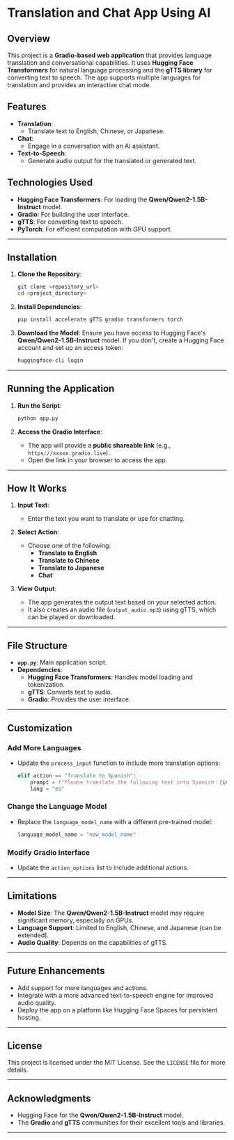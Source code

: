# Translation and Chat App Using AI

## Overview

This project is a **Gradio-based web application** that provides language translation and conversational capabilities. It uses **Hugging Face Transformers** for natural language processing and the **gTTS library** for converting text to speech. The app supports multiple languages for translation and provides an interactive chat mode.

## Features
- **Translation**:
  - Translate text to English, Chinese, or Japanese.
- **Chat**:
  - Engage in a conversation with an AI assistant.
- **Text-to-Speech**:
  - Generate audio output for the translated or generated text.

## Technologies Used
- **Hugging Face Transformers**: For loading the **Qwen/Qwen2-1.5B-Instruct** model.
- **Gradio**: For building the user interface.
- **gTTS**: For converting text to speech.
- **PyTorch**: For efficient computation with GPU support.

---

## Installation

1. **Clone the Repository**:
   ```bash
   git clone <repository_url>
   cd <project_directory>
   ```

2. **Install Dependencies**:
   ```bash
   pip install accelerate gTTS gradio transformers torch
   ```

3. **Download the Model**:
   Ensure you have access to Hugging Face's **Qwen/Qwen2-1.5B-Instruct** model. If you don't, create a Hugging Face account and set up an access token:
   ```bash
   huggingface-cli login
   ```

---

## Running the Application

1. **Run the Script**:
   ```bash
   python app.py
   ```

2. **Access the Gradio Interface**:
   - The app will provide a **public shareable link** (e.g., `https://xxxxx.gradio.live`).
   - Open the link in your browser to access the app.

---

## How It Works

1. **Input Text**:
   - Enter the text you want to translate or use for chatting.

2. **Select Action**:
   - Choose one of the following:
     - **Translate to English**
     - **Translate to Chinese**
     - **Translate to Japanese**
     - **Chat**

3. **View Output**:
   - The app generates the output text based on your selected action.
   - It also creates an audio file (`output_audio.mp3`) using gTTS, which can be played or downloaded.

---

## File Structure
- **`app.py`**: Main application script.
- **Dependencies**:
  - **Hugging Face Transformers**: Handles model loading and tokenization.
  - **gTTS**: Converts text to audio.
  - **Gradio**: Provides the user interface.

---

## Customization

### Add More Languages
- Update the `process_input` function to include more translation options:
  ```python
  elif action == "Translate to Spanish":
      prompt = f"Please translate the following text into Spanish：{input_text}"
      lang = "es"
  ```

### Change the Language Model
- Replace the `language_model_name` with a different pre-trained model:
  ```python
  language_model_name = "new_model_name"
  ```

### Modify Gradio Interface
- Update the `action_options` list to include additional actions.

---

## Limitations
- **Model Size**: The **Qwen/Qwen2-1.5B-Instruct** model may require significant memory, especially on GPUs.
- **Language Support**: Limited to English, Chinese, and Japanese (can be extended).
- **Audio Quality**: Depends on the capabilities of gTTS.

---

## Future Enhancements
- Add support for more languages and actions.
- Integrate with a more advanced text-to-speech engine for improved audio quality.
- Deploy the app on a platform like Hugging Face Spaces for persistent hosting.

---

## License
This project is licensed under the MIT License. See the `LICENSE` file for more details.

---

## Acknowledgments
- Hugging Face for the **Qwen/Qwen2-1.5B-Instruct** model.
- The **Gradio** and **gTTS** communities for their excellent tools and libraries.

---
